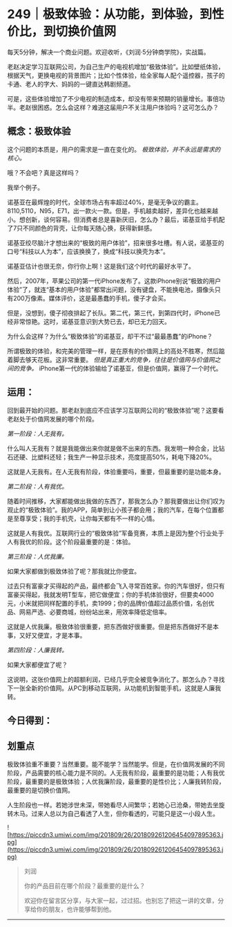 # 249｜极致体验：从功能，到体验，到性价比，到切换价值网

每天5分钟，解决一个商业问题。欢迎收听，《刘润·5分钟商学院》，实战篇。

老赵决定学习互联网公司，为自己生产的电视机增加“极致体验”。比如壁纸体验，根据天气，更换电视的背景图片；比如个性体验，给全家每人配个遥控器，孩子的卡通、老人的字大、妈妈的一键直达韩剧频道。

可是，这些体验增加了不少电视的制造成本，却没有带来预期的销量增长。事倍功半。老赵很困惑。怎么会这样？难道这届用户不关注用户体验吗？这可怎么办？

## 概念：极致体验

这个问题的本质是，用户的需求是一直在变化的。 *极致体验，并不永远是需求的核心。*

哦？不会吧？真是这样吗？

我举个例子。

诺基亚在最辉煌的时代，全球市场占有率超过40%，是毫无争议的霸主。8110,5110，N95，E71，出一款火一款。但是，手机越卖越好，差异化也越来越小。想创新，谈何容易。但消费者总是喜新厌旧，怎么办？最后，诺基亚给手机配了7只不同颜色的背壳，让你每天随心换，获得新鲜感。

诺基亚绞尽脑汁才想出来的“极致的用户体验”，招来很多吐槽。有人说，诺基亚的口号“科技以人为本”，应该换换了，换成“科技以换壳为本”。

诺基亚估计也很无奈，你行你上啊！这是我们这个时代的最好水平了。

然后，2007年，苹果公司的第一代iPhone发布了。这款iPhone别说“极致的用户体验”了，就连“基本的用户体验”都常出问题，没有键盘，不能换电池，摄像头只有200万像素。媒体评价，这是最愚蠢的手机，傻子才会买。

但是，没想到，傻子彻夜排起了长队。第二代，第三代，到第四代时，iPhone已经非常惊艳。这时，诺基亚意识到大势已去，却已无力回天。

为什么会这样？为什么“极致体验”的诺基亚，却干不过“最最愚蠢”的iPhone？

所谓极致的体验，和完美的管理一样，是在原有的价值网上的高处不胜寒，然后踮着脚去够天花板。这非常重要。 *但是真正重大的竞争，往往是价值网与价值网之间的竞争。* iPhone第一代的体验输给了诺基亚，但是价值网，赢得了一个时代。

## 运用：

回到最开始的问题。那老赵到底应不应该学习互联网公司的“极致体验”呢？这要看老赵处于价值网发展的哪个阶段。

 *第一阶段：人无我有。*

什么叫人无我有？就是我能做出来你就是做不出来的东西。我发明一种合金，比钻石还硬、比塑料还轻；我生产一种显示技术，亮度提高50%，耗电下降20%。

这就是人无我有。在人无我有阶段，体验重要吗，重要，但最重要的是功能本身。

 *第二阶段：人有我优。*

随着时间推移，大家都能做出我做的东西了，那我怎么办？那我要做出让你们叹为观止的“极致体验”。我的APP，简单到让小孩子都会用；我的汽车，在每个位置都是至尊享受；我的手机壳，让你每天都有不一样的心情。

这就是人有我优。互联网行业的“极致体验”军备竞赛，本质上是因为整个行业处于人有我优的阶段。这个阶段最重要的是：体验。

 *第三阶段：人优我廉。*

如果大家都做到极致体验了呢？那我就比你便宜。

过去只有富豪才买得起的产品，最终都会飞入寻常百姓家。你的汽车很好，但只有富豪买得起，我就发明T型车，把它做便宜；你的手机体验很好，但要卖4000元，小米就把同样配置的手机，卖1999；你的品牌价值超过品质价值，名创优品、网易严选、必要商城，纷纷站出来，用效率降低定倍率。

这就是人优我廉。极致体验很重要，把东西做好很重要。但是把东西做好不是本事，又好又便宜，才是本事。

 *第四阶段：人廉我转。*

如果大家都便宜了呢？

这说明，这张价值网上的超额利润，已经几乎完全被竞争消化了。那怎么办？寻找下一张全新的价值网。从PC到移动互联网，从功能机到智能手机，这就是人廉我转。

## 今日得到：

## 划重点

极致体验重不重要？当然重要。能不能学？当然能学。但是，在价值网发展的不同阶段，产品需要的核心能力是不同的。人无我有阶段，最重要的是功能；人有我优阶段，最重要的是极致体验；人优我廉阶段，最重要的是性价比；人廉我转阶段，最重要的是切换价值网。

人生阶段也一样。若她涉世未深，带她看尽人间繁华；若她心已沧桑，带她去坐旋转木马。过来人总以为自己看透了人生，但你看透的，可能只是这一小段人生。

![https://piccdn3.umiwi.com/img/201809/26/201809261206454097895363.jpg](https://piccdn3.umiwi.com/img/201809/26/201809261206454097895363.jpg)

> 刘润
> 
> 你的产品目前在哪个阶段？最重要的是什么？
> 
> 欢迎你在留言区分享，与大家一起，过过招。也别忘了把这一讲的文章，分享给你的朋友，也许能够帮到他。

---
